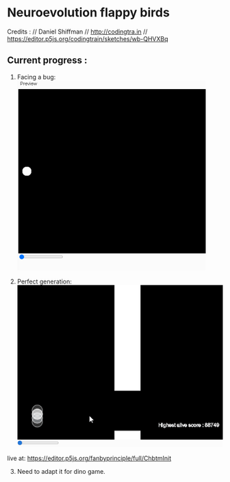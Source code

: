 # Neuroevolution flappy birds

Credits : // Daniel Shiffman
// http://codingtra.in
// https://editor.p5js.org/codingtrain/sketches/wb-QHVXBq


## Current progress :

1. Facing a bug:
![](bug.png)

2. Perfect generation:
![](perfect_geny.gif)

live at: https://editor.p5js.org/fanbyprinciple/full/ChbtmInit

3. Need to adapt it for dino game.